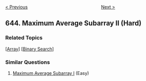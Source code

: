 <!--|This file generated by command(leetcode description); DO NOT EDIT.    |-->
<!--+----------------------------------------------------------------------+-->
<!--|@author    Openset <openset.wang@gmail.com>                           |-->
<!--|@link      https://github.com/openset                                 |-->
<!--|@home      https://github.com/openset/leetcode                        |-->
<!--+----------------------------------------------------------------------+-->

[< Previous](https://github.com/openset/leetcode/tree/master/problems/maximum-average-subarray-i "Maximum Average Subarray I")
　　　　　　　　　　　　　　　　
[Next >](https://github.com/openset/leetcode/tree/master/problems/set-mismatch "Set Mismatch")

## 644. Maximum Average Subarray II (Hard)



### Related Topics
  [[Array](https://github.com/openset/leetcode/tree/master/tag/array/README.md)]
  [[Binary Search](https://github.com/openset/leetcode/tree/master/tag/binary-search/README.md)]

### Similar Questions
  1. [Maximum Average Subarray I](https://github.com/openset/leetcode/tree/master/problems/maximum-average-subarray-i) (Easy)
